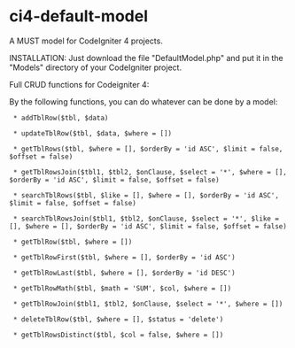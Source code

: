 # ci4-default-model
A MUST model for CodeIgniter 4 projects.

INSTALLATION:
  Just download the file "DefaultModel.php" and put it in the "Models" directory of your CodeIgniter project.

Full CRUD functions for Codeigniter 4:

By the following functions, you can do whatever can be done by a model:

     * addTblRow($tbl, $data)
     
     * updateTblRow($tbl, $data, $where = [])
     
     * getTblRows($tbl, $where = [], $orderBy = 'id ASC', $limit = false, $offset = false)
     
     * getTblRowsJoin($tbl1, $tbl2, $onClause, $select = '*', $where = [], $orderBy = 'id ASC', $limit = false, $offset = false)
     
     * searchTblRows($tbl, $like = [], $where = [], $orderBy = 'id ASC', $limit = false, $offset = false)
     
     * searchTblRowsJoin($tbl1, $tbl2, $onClause, $select = '*', $like = [], $where = [], $orderBy = 'id ASC', $limit = false, $offset = false)
     
     * getTblRow($tbl, $where = [])

     * getTblRowFirst($tbl, $where = [], $orderBy = 'id ASC')

     * getTblRowLast($tbl, $where = [], $orderBy = 'id DESC')

     * getTblRowMath($tbl, $math = 'SUM', $col, $where = [])
     
     * getTblRowJoin($tbl1, $tbl2, $onClause, $select = '*', $where = [])
     
     * deleteTblRow($tbl, $where = [], $status = 'delete')
     
     * getTblRowsDistinct($tbl, $col = false, $where = [])


